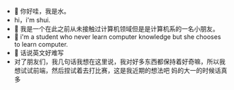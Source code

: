 - 👋 你好哇，我是水。
- hi，i'm shui.
- 👀 我是一个在此之前从未接触过计算机领域但是是计算机系的一名小朋友。
- 🌱 i'm a student who never learn computer knowledge but she chooses to learn computer.
- 💞️ 话说英文好难写
- 对了朋友们，我几句话我想在这里说，我对好多东西都保持着好奇嘛，所以我想试试前端，然后捏试着去打比赛，这是我近期的想法吧
妈的大一的时候话真多
